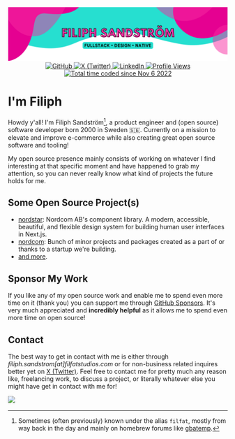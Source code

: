 <img src="header.svg" alt="Filiph Sandström Banner" />
<div align="center">
    <a href="https://github.com/filiphsps">
        <img src="https://img.shields.io/badge/GitHub-%40filiphsps-239a3b.svg" alt="GitHub"  />
    </a>
    <a href="https://twitter.com/filiphsandstrom">
        <img src="https://img.shields.io/badge/Twitter-%40filiphsandstrom-58a1f2.svg" alt="X (Twitter)" />
    </a>
    <a href="https://www.linkedin.com/in/filiphsandstrom/">
        <img src="https://img.shields.io/badge/Linked-In-0c66c3.svg" alt="LinkedIn" />
    </a>
    <a href="https://github.com/filiphsps">
        <img src="https://komarev.com/ghpvc/?username=filiphsps&color=yellow" alt="Profile Views" />
    </a>
    <a href="https://wakatime.com/@c7ebec34-9b91-4b7f-bf49-846cb40584ac">
        <img src="https://wakatime.com/badge/user/c7ebec34-9b91-4b7f-bf49-846cb40584ac.svg" alt="Total time coded since Nov 6 2022" />
    </a>
</div>

# I'm Filiph

Howdy y'all! I'm Filiph Sandström[^1], a product engineer and (open source) software developer born 2000 in Sweden 🇸🇪. Currently on a mission to elevate and improve e-commerce while also creating great open source software and tooling!

My open source presence mainly consists of working on whatever I find interesting at that specific moment and have happened to grab my attention, so you can never really know what kind of projects the future holds for me.

[^1]: Sometimes (often previously) known under the alias `filfat`, mostly from way back in the day and mainly on homebrew forums like [gbatemp](https://gbatemp.net/members/filfat.318416/).

<!---
### How We Got Here

Since starting out with software development as a very young kid[^2], I have pretty much managed to work on everything and anything from homebrew apps and games[^3], to a _(really bad)_[^4] HTML renderer [NXTBrowser](https://github.com/filiphsps/NXTBrowser), to the Minecraft Bedrock Edition server software [JSPrismarine](https://github.com/JSPrismarine/JSPrismarine) written entirely in TypeScript, to react components like [react-tender](https://github.com/NordcomInc/react-tender) and utilities like [react-shopify-analytics](https://github.com/NordcomInc/react-shopify-analytics), to just useful and simple [npm packages](https://www.npmjs.com/~filiphsandstrom), to a operating system [SerenityOS](https://github.com/SerenityOS/serenity/commits/master/?author=filiphsps), to a Windows Shell replacement with live-tiles [AdaptiveShell](https://github.com/filiphsps/AdaptiveShell).

[^2]: I started coding at 7 or 8 years old though I didn't really do anything before around the age of 10/11.
[^3]: e.g. [WiiCraft](https://github.com/filiphsps/WiiCraft) and [DownloadMii](https://github.com/filiphsps/DownloadMii-3DS), projects I used to work on in my free time as a young-ish teenager.
[^4]: Citation Needed, [xkcd 285](https://xkcd.com/285/).
--->

## Some Open Source Project(s)

- [nordstar](https://github.com/NordcomInc/nordstar): Nordcom AB's component library. A modern, accessible, beautiful, and flexible design system for building human user interfaces in Next.js.
- [nordcom](https://github.com/NordcomInc?q=&type=public&language=&sort=): Bunch of minor projects and packages created as a part of or thanks to a startup we're building.
- [and more](https://github.com/search?q=is%3Apr+is%3Apublic+author%3Afiliphsps&type=pullrequests&s=comments&o=desc).

## Sponsor My Work

If you like any of my open source work and enable me to spend even more time on it (thank you) you can support me through [GitHub Sponsors](https://github.com/sponsors/filiphsps). It's very much appreciated and **incredibly helpful** as it allows me to spend even more time on open source!

## Contact

The best way to get in contact with me is either through _filiph.sandstrom[at]filfatstudios.com_ or for non-business related inquires better yet on [X (Twitter)](https://twitter.com/filiphsandstrom). Feel free to contact me for pretty much any reason like, freelancing work, to discuss a project, or literally whatever else you might have get in contact with me for!

![](https://hit.yhype.me/github/profile?user_id=108444335)
